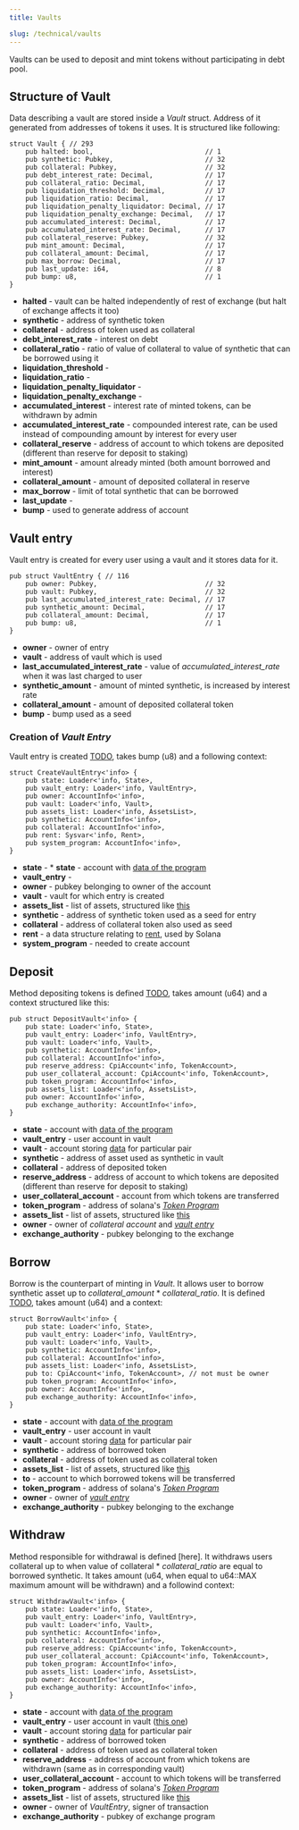 ```yaml
---
title: Vaults 

slug: /technical/vaults
---
```


Vaults can be used to deposit and mint tokens without participating in debt pool. 


## Structure of Vault
Data describing a vault are stored inside a _Vault_ struct. Address of it generated from addresses of tokens it uses. It is structured like following: 

    struct Vault { // 293
        pub halted: bool,                            // 1
        pub synthetic: Pubkey,                       // 32
        pub collateral: Pubkey,                      // 32
        pub debt_interest_rate: Decimal,             // 17
        pub collateral_ratio: Decimal,               // 17
        pub liquidation_threshold: Decimal,          // 17
        pub liquidation_ratio: Decimal,              // 17
        pub liquidation_penalty_liquidator: Decimal, // 17
        pub liquidation_penalty_exchange: Decimal,   // 17
        pub accumulated_interest: Decimal,           // 17
        pub accumulated_interest_rate: Decimal,      // 17
        pub collateral_reserve: Pubkey,              // 32
        pub mint_amount: Decimal,                    // 17
        pub collateral_amount: Decimal,              // 17
        pub max_borrow: Decimal,                     // 17
        pub last_update: i64,                        // 8
        pub bump: u8,                                // 1
    }

  * **halted** - vault can be halted independently of rest of exchange (but halt of exchange affects it too)
  * **synthetic** - address of synthetic token
  * **collateral** - address of token used as collateral
  * **debt_interest_rate** - interest on debt 
  * **collateral_ratio** - ratio of value of collateral to value of synthetic that can be borrowed using it
  * **liquidation_threshold** - 
  * **liquidation_ratio** - 
  * **liquidation_penalty_liquidator** - 
  * **liquidation_penalty_exchange** - 
  * **accumulated_interest** - interest rate of minted tokens, can be withdrawn by admin
  * **accumulated_interest_rate** - compounded interest rate, can be used instead of compounding amount by interest for every user
  * **collateral_reserve** - address of account to which tokens are deposited (different than reserve for deposit to staking)
  * **mint_amount** - amount already minted (both amount borrowed and interest)
  * **collateral_amount** - amount of deposited collateral in reserve
  * **max_borrow** - limit of total synthetic that can be borrowed
  * **last_update** - 
  * **bump** - used to generate address of account


## Vault entry

Vault entry is created for every user using a vault and it stores data for it.

    pub struct VaultEntry { // 116
        pub owner: Pubkey,                           // 32
        pub vault: Pubkey,                           // 32
        pub last_accumulated_interest_rate: Decimal, // 17
        pub synthetic_amount: Decimal,               // 17
        pub collateral_amount: Decimal,              // 17
        pub bump: u8,                                // 1
    }
  
  * **owner** - owner of entry
  * **vault** - address of vault which is used
  * **last_accumulated_interest_rate** - value of *accumulated_interest_rate* when it was last charged to user
  * **synthetic_amount** - amount of minted synthetic, is increased by interest rate
  * **collateral_amount** - amount of deposited collateral token
  * **bump** - bump used as a seed

### Creation of _Vault Entry_

Vault entry is created [TODO](#), takes bump (u8) and a following context: 

    struct CreateVaultEntry<'info> {
        pub state: Loader<'info, State>,
        pub vault_entry: Loader<'info, VaultEntry>,
        pub owner: AccountInfo<'info>,
        pub vault: Loader<'info, Vault>,
        pub assets_list: Loader<'info, AssetsList>,
        pub synthetic: AccountInfo<'info>,
        pub collateral: AccountInfo<'info>,
        pub rent: Sysvar<'info, Rent>,
        pub system_program: AccountInfo<'info>,
    }

  * **state** -   * **state** - account with [data of the program](/docs/technical/state)
  * **vault_entry** - 
  * **owner** - pubkey belonging to owner of the account
  * **vault** - vault for which entry is created
  * **assets_list** - list of assets, structured like [this]('/docs/technical/state#assetslist-structure')
  * **synthetic** - address of synthetic token used as a seed for entry
  * **collateral** - address of collateral token also used as seed
* **rent** - a data structure relating to [rent](https://docs.solana.com/developing/programming-model/accounts#rent), used by Solana
* **system_program** - needed to create account


## Deposit 

Method depositing tokens is defined [TODO](#), takes amount (u64) and a context structured like this:

    pub struct DepositVault<'info> {
        pub state: Loader<'info, State>,
        pub vault_entry: Loader<'info, VaultEntry>,
        pub vault: Loader<'info, Vault>,
        pub synthetic: AccountInfo<'info>,
        pub collateral: AccountInfo<'info>,
        pub reserve_address: CpiAccount<'info, TokenAccount>,
        pub user_collateral_account: CpiAccount<'info, TokenAccount>,
        pub token_program: AccountInfo<'info>,
        pub assets_list: Loader<'info, AssetsList>,
        pub owner: AccountInfo<'info>,
        pub exchange_authority: AccountInfo<'info>,
    }

  * **state** - account with [data of the program](/docs/technical/state)
  * **vault_entry** - user account in vault
  * **vault** - account storing [data](/docs/technical/vaults#structure-of-vault) for particular pair
  * **synthetic** - address of asset used as synthetic in vault
  * **collateral** - address of deposited token
  * **reserve_address** - address of account to which tokens are deposited (different than reserve for deposit to staking)
  * **user_collateral_account** - account from which tokens are transferred  
  * **token_program** - address of solana's [_Token Program_](https://spl.solana.com/token)
  * **assets_list** - list of assets, structured like [this](/docs/technical/state#assetslist-structure)
  * **owner** - owner of _collateral account_ and [_vault entry_ ](/docs/technical/vaults#vault-entry)
  * **exchange_authority** - pubkey belonging to the exchange


## Borrow

Borrow is the counterpart of minting in _Vault_. It allows user to borrow synthetic asset up to *collateral_amount* * *collateral_ratio*. It is defined [TODO](#), takes amount (u64) and a context: 

    struct BorrowVault<'info> {
        pub state: Loader<'info, State>,
        pub vault_entry: Loader<'info, VaultEntry>,
        pub vault: Loader<'info, Vault>,
        pub synthetic: AccountInfo<'info>,
        pub collateral: AccountInfo<'info>,
        pub assets_list: Loader<'info, AssetsList>,
        pub to: CpiAccount<'info, TokenAccount>, // not must be owner
        pub token_program: AccountInfo<'info>,
        pub owner: AccountInfo<'info>,
        pub exchange_authority: AccountInfo<'info>,
    }


  * **state** - account with [data of the program](/docs/technical/state)
  * **vault_entry** - user account in vault
  * **vault** - account storing [data](/docs/technical/vaults#structure-of-vault) for particular pair
  * **synthetic** - address of borrowed token
  * **collateral** - address of token used as collateral token
  * **assets_list** - list of assets, structured like [this](/docs/technical/state#assetslist-structure)
  * **to** - account to which borrowed tokens will be transferred
  * **token_program** - address of solana's [_Token Program_](https://spl.solana.com/token)
  * **owner** - owner of [_vault entry_ ](/docs/technical/vaults#vault-entry)
  * **exchange_authority** - pubkey belonging to the exchange


## Withdraw

Method responsible for withdrawal is defined [here]. It withdraws users collateral up to when value of collateral * *collateral_ratio* are equal to borrowed synthetic. It takes amount (u64, when equal to u64::MAX maximum amount will be withdrawn) and a followind context: 

    struct WithdrawVault<'info> {
        pub state: Loader<'info, State>,
        pub vault_entry: Loader<'info, VaultEntry>,
        pub vault: Loader<'info, Vault>,
        pub synthetic: AccountInfo<'info>,
        pub collateral: AccountInfo<'info>,
        pub reserve_address: CpiAccount<'info, TokenAccount>,
        pub user_collateral_account: CpiAccount<'info, TokenAccount>,
        pub token_program: AccountInfo<'info>,
        pub assets_list: Loader<'info, AssetsList>,
        pub owner: AccountInfo<'info>,
        pub exchange_authority: AccountInfo<'info>,
    }

  * **state** - account with [data of the program](/docs/technical/state)
  * **vault_entry** - user account in vault ([this one](/docs/technical/vaults#vault-entry))
  * **vault** - account storing [data](/docs/technical/vaults#structure-of-vault) for particular pair
  * **synthetic** - address of borrowed token
  * **collateral** - address of token used as collateral token
  * **reserve_address** - address of account from which tokens are withdrawn (same as in corresponding vault)
  * **user_collateral_account** - account to which tokens will be transferred
  * **token_program** - address of solana's [_Token Program_](https://spl.solana.com/token)
  * **assets_list** - list of assets, structured like [this](/docs/technical/state#assetslist-structure)
  * **owner** - owner of _VaultEntry_, signer of transaction
  * **exchange_authority** - pubkey of exchange program